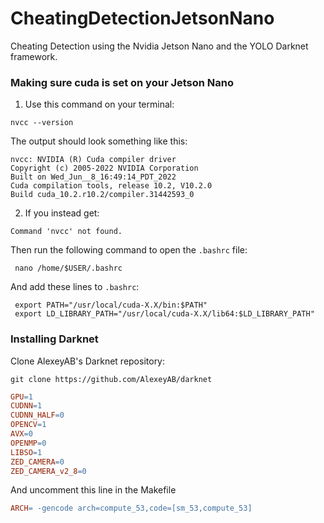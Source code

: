 # CheatingDetectionJetsonNano
Cheating Detection using the Nvidia Jetson Nano and the YOLO Darknet framework.

### Making sure cuda is set on your Jetson Nano
1. Use this command on your terminal:
```Shell
nvcc --version
```
The output should look something like this:
```Shell
nvcc: NVIDIA (R) Cuda compiler driver
Copyright (c) 2005-2022 NVIDIA Corporation
Built on Wed_Jun__8_16:49:14_PDT_2022
Cuda compilation tools, release 10.2, V10.2.0
Build cuda_10.2.r10.2/compiler.31442593_0
```
2. If you instead get:
```Shell
Command 'nvcc' not found.
```
Then run the following command to open the ```.bashrc``` file:
```Shell
 nano /home/$USER/.bashrc
```
And add these lines to ```.bashrc```:
```Vim
 export PATH="/usr/local/cuda-X.X/bin:$PATH"
 export LD_LIBRARY_PATH="/usr/local/cuda-X.X/lib64:$LD_LIBRARY_PATH"
```


### Installing Darknet
Clone AlexeyAB's Darknet repository:

```Shell
git clone https://github.com/AlexeyAB/darknet
```

```Makefile
GPU=1
CUDNN=1
CUDNN_HALF=0
OPENCV=1
AVX=0
OPENMP=0
LIBSO=1
ZED_CAMERA=0
ZED_CAMERA_v2_8=0
```

And uncomment this line in the Makefile
```Makefile
ARCH= -gencode arch=compute_53,code=[sm_53,compute_53]
```
